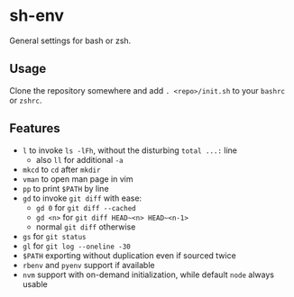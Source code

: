 # sh-env

General settings for bash or zsh.

## Usage

Clone the repository somewhere and add `. <repo>/init.sh` to your `bashrc` or `zshrc`.

## Features

- `l` to invoke `ls -lFh`, without the disturbing `total ...:` line
  - also `ll` for additional `-a`
- `mkcd` to `cd` after `mkdir`
- `vman` to open man page in vim
- `pp` to print `$PATH` by line
- `gd` to invoke `git diff` with ease:
  - `gd 0` for `git diff --cached`
  - `gd <n>` for `git diff HEAD~<n> HEAD~<n-1>`
  - normal `git diff` otherwise
- `gs` for `git status`
- `gl` for `git log --oneline -30`
- `$PATH` exporting without duplication even if sourced twice
- `rbenv` and `pyenv` support if available
- `nvm` support with on-demand initialization, while default `node` always usable
